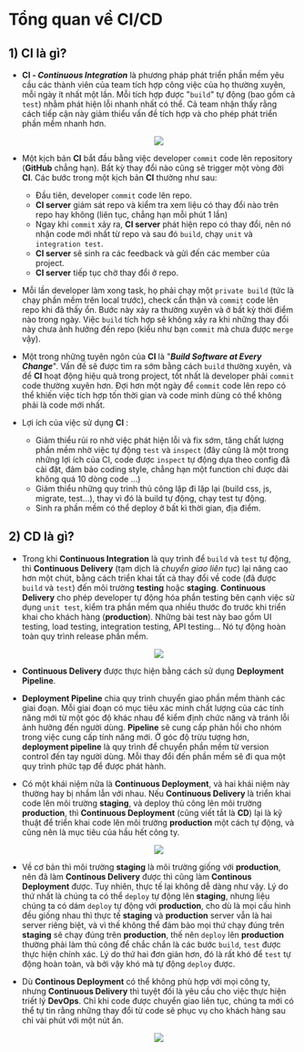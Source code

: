 # Tổng quan về CI/CD
## **1) CI là gì?**
- **CI - *Continuous Integration*** là phương pháp phát triển phần mềm yêu cầu các thành viên của team tích hợp công việc của họ thường xuyên, mỗi ngày ít nhất một lần. Mỗi tích hợp được "`build`" tự động (bao gồm cả `test`) nhằm phát hiện lỗi nhanh nhất có thể. Cả team nhận thấy rằng cách tiếp cận này giảm thiểu vấn đề tích hợp và cho phép phát triển phần mềm nhanh hơn.

    <p align=center><img src=https://i.imgur.com/wTpkgu4.png></p>

- Một kịch bản **CI** bắt đầu bằng việc developer `commit` code lên repository (**GitHub** chẳng hạn). Bất kỳ thay đổi nào cũng sẽ trigger một vòng đời **CI**. Các bước trong một kịch bản **CI** thường như sau:
    - Đầu tiên, developer `commit` code lên repo.
    - **CI server** giám sát repo và kiểm tra xem liệu có thay đổi nào trên repo hay không (liên tục, chẳng hạn mỗi phút 1 lần)
    - Ngay khi `commit` xảy ra, **CI server** phát hiện repo có thay đổi, nên nó nhận code mới nhất từ repo và sau đó `build`, chạy `unit` và `integration test`.
    - **CI server** sẽ sinh ra các feedback và gửi đến các member của project.
    - **CI server** tiếp tục chờ thay đổi ở repo.
- Mỗi lần developer làm xong task, họ phải chạy một `private build` (tức là chạy phần mềm trên local trước), check cẩn thận và `commit` code lên repo khi đã thấy ổn. Bước này xảy ra thường xuyên và ở bất kỳ thời điểm nào trong ngày. Việc `build` tích hợp sẽ không xảy ra khi những thay đổi này chưa ảnh hưởng đến repo (kiểu như bạn `commit` mà chưa được `merge` vậy).
- Một trong những tuyên ngôn của **CI** là "***Build Software at Every Change***". Vấn đề sẽ được tìm ra sớm bằng cách `build` thường xuyên, và để **CI** hoạt động hiệu quả trong project, tốt nhất là developer phải `commit` code thường xuyên hơn. Đợi hơn một ngày để `commit` code lên repo có thể khiến việc tích hợp tốn thời gian và code mình dùng có thể không phải là code mới nhất.
- Lợi ích của việc sử dụng **CI** :
    - Giảm thiểu rủi ro nhờ việc phát hiện lỗi và fix sớm, tăng chất lượng phần mềm nhờ việc tự động `test` và `inspect` (đây cũng là một trong những lợi ích của CI, code được `inspect` tự động dựa theo config đã cài đặt, đảm bảo coding style, chẳng hạn một function chỉ được dài không quá 10 dòng code ...)
    - Giảm thiểu những quy trình thủ công lặp đi lặp lại (build css, js, migrate, test...), thay vì đó là build tự động, chạy test tự động.
    - Sinh ra phần mềm có thể deploy ở bất kì thời gian, địa điểm.
## **2) CD là gì?**
- Trong khi **Continuous Integration** là quy trình để `build` và `test` tự động, thì **Continuous Delivery** (tạm dịch là *chuyển giao liên tục*) lại nâng cao hơn một chút, bằng cách triển khai tất cả thay đổi về code (đã được `build` và `test`) đến môi trường **testing** hoặc **staging**. **Continuous Delivery** cho phép developer tự động hóa phần testing bên cạnh việc sử dụng `unit test`, kiểm tra phần mềm qua nhiều thước đo trước khi triển khai cho khách hàng (**production**). Những bài test này bao gồm UI testing, load testing, integration testing, API testing... Nó tự động hoàn toàn quy trình release phần mềm.

    <p align=center><img src=https://i.imgur.com/E0a6dwa.png></p>

- **Continuous Delivery** được thực hiện bằng cách sử dụng **Deployment Pipeline**.
- **Deployment Pipeline** chia quy trình chuyển giao phần mềm thành các giai đoạn. Mỗi giai đoạn có mục tiêu xác minh chất lượng của các tính năng mới từ một góc độ khác nhau để kiểm định chức năng và tránh lỗi ảnh hưởng đến người dùng. **Pipeline** sẽ cung cấp phản hồi cho nhóm trong việc cung cấp tính năng mới. Ở góc độ trừu tượng hơn, **deployment pipeline** là quy trình để chuyển phần mềm từ version control đến tay người dùng. Mỗi thay đổi đến phần mềm sẽ đi qua một quy trình phức tạp để được phát hành.
- Có một khái niệm nữa là **Continuous Deployment**, và hai khái niệm này thường hay bị nhầm lẫn với nhau. Nếu **Continuous Delivery** là triển khai code lên môi trường **staging**, và deploy thủ công lên môi trường **production**, thì **Continuous Deployment** (cũng viết tắt là **CD**) lại là kỹ thuật để triển khai code lên môi trường **production** một cách tự động, và cũng nên là mục tiêu của hầu hết công ty.

    <p align=center><img src=https://i.imgur.com/Xx6RtDe.png></p>

- Về cơ bản thì môi trường **staging** là môi trường giống với **production**, nên đã làm **Continous Delivery** được thì cũng làm **Continous Deployment** được. Tuy nhiên, thực tế lại không dễ dàng như vậy. Lý do thứ nhất là chúng ta có thể `deploy` tự động lên **staging**, nhưng liệu chúng ta có dám `deploy` tự động với **production**, cho dù là mọi cấu hình đều giống nhau thì thực tế **staging** và **production** server vẫn là hai server riêng biệt, và vì thế không thể đảm bảo mọi thứ chạy đúng trên **staging** sẽ chạy đúng trên **production**, thế nên `deploy` lên **production** thường phải làm thủ công để chắc chắn là các bước `build`, `test` được thực hiện chính xác. Lý do thứ hai đơn giản hơn, đó là rất khó để `test` tự động hoàn toàn, và bởi vậy khó mà tự động `deploy` được.
- Dù **Continous Deployment** có thể không phù hợp với mọi công ty, nhưng **Continuous Delivery** thì tuyệt đối là yêu cầu cho việc thực hiện triết lý **DevOps**. Chỉ khi code được chuyển giao liên tục, chúng ta mới có thể tự tin rằng những thay đổi từ code sẽ phục vụ cho khách hàng sau chỉ vài phút với một nút ấn.

    <p align=center><img src=https://i.imgur.com/plq2c3a.png></p>


